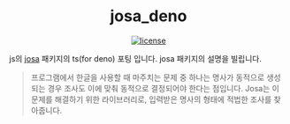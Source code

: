 <div align="center">
  <h1>josa_deno</h1>

  <p>
    <a href="https://github.com/mrchypark/josa_deno/blob/master/LICENSE.md">
      <img src="https://img.shields.io/github/license/mrchypark/josa_deno.svg" alt="license">
    </a>
  </p>
</div>

js의 [josa](https://github.com/kimdhoe/josa) 패키지의 ts(for deno) 포팅 입니다. josa 패키지의 설명을 빌립니다.

> 프로그램에서 한글을 사용할 때 마주치는 문제 중 하나는 명사가 동적으로 생성되는 경우 조사도 이에 맞춰 동적으로 결정되어야 한다는 점입니다. Josa는 이 문제를 해결하기 위한 라이브러리로, 입력받은 명사의 형태에 적법한 조사를 찾아줍니다.